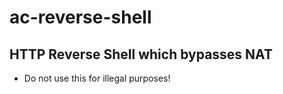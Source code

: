 # ac-reverse-shell
 
## HTTP Reverse Shell which bypasses NAT

- Do not use this for illegal purposes!